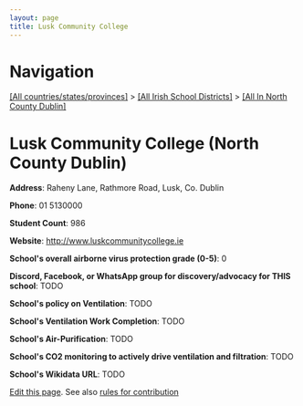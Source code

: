 ```yaml
---
layout: page
title: Lusk Community College
---
```

# Navigation

[[All countries/states/provinces]](../../..) > [[All Irish School Districts]](../..) > [[All In North County Dublin]](..)

# Lusk Community College (North County Dublin)

**Address**: Raheny Lane, Rathmore Road, Lusk, Co. Dublin

**Phone**: 01 5130000

**Student Count**: 986

**Website**: <http://www.luskcommunitycollege.ie>

**School's overall airborne virus protection grade (0-5)**: 0

**Discord, Facebook, or WhatsApp group for discovery/advocacy for THIS school**: TODO

**School's policy on Ventilation**: TODO

**School's Ventilation Work Completion**: TODO

**School's Air-Purification**: TODO

**School's CO2 monitoring to actively drive ventilation and filtration**: TODO

**School's Wikidata URL**: TODO


[Edit this page](https://github.com/ventilate-schools/Ireland/edit/main/./Dublin_North_County_Dublin/Lusk_Community_College.md). See also [rules for contribution](../../../contribution-rules/)